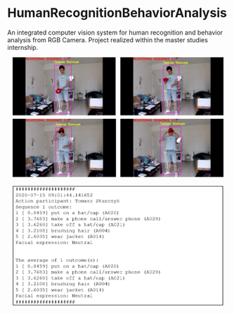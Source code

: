 # HumanRecognitionBehaviorAnalysis
An integrated computer vision system for human recognition and behavior analysis from RGB Camera. Project realized within the master studies internship.
<p align="center"><img src="readme_images/registered_sequence.png" width="480"\></p>
<p align="center"><img src="readme_images/registered_sequence_output.png" width="480"\></p>
